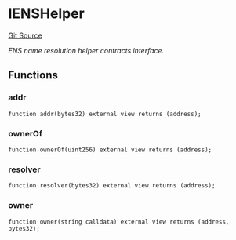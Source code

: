 # IENSHelper
[Git Source](https://github.com/NaniDAO/IE/blob/6051cf6b98d5ad3397f6672cbe7b981770473570/src/IE.sol)

*ENS name resolution helper contracts interface.*


## Functions
### addr


```solidity
function addr(bytes32) external view returns (address);
```

### ownerOf


```solidity
function ownerOf(uint256) external view returns (address);
```

### resolver


```solidity
function resolver(bytes32) external view returns (address);
```

### owner


```solidity
function owner(string calldata) external view returns (address, bytes32);
```

